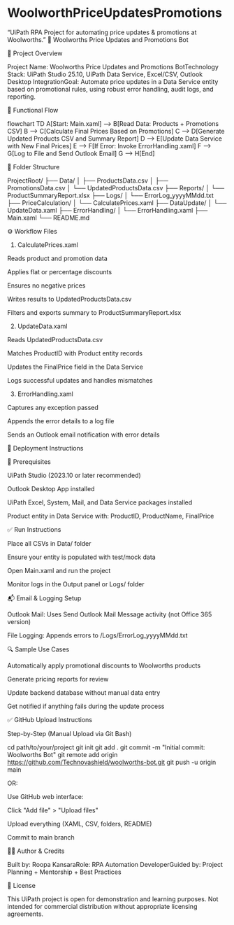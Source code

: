 # WoolworthPriceUpdatesPromotions
“UiPath RPA Project for automating price updates &amp; promotions at Woolworths.”
🛒 Woolworths Price Updates and Promotions Bot

📌 Project Overview

Project Name: Woolworths Price Updates and Promotions BotTechnology Stack: UiPath Studio 25.10, UiPath Data Service, Excel/CSV, Outlook Desktop IntegrationGoal: Automate price updates in a Data Service entity based on promotional rules, using robust error handling, audit logs, and reporting.

🔧 Functional Flow

flowchart TD
    A[Start: Main.xaml] --> B[Read Data: Products + Promotions CSV]
    B --> C[Calculate Final Prices Based on Promotions]
    C --> D[Generate Updated Products CSV and Summary Report]
    D --> E[Update Data Service with New Final Prices]
    E --> F[If Error: Invoke ErrorHandling.xaml]
    F --> G[Log to File and Send Outlook Email]
    G --> H[End]

📁 Folder Structure

ProjectRoot/
├── Data/
│   ├── ProductsData.csv
│   ├── PromotionsData.csv
│   └── UpdatedProductsData.csv
├── Reports/
│   └── ProductSummaryReport.xlsx
├── Logs/
│   └── ErrorLog_yyyyMMdd.txt
├── PriceCalculation/
│   └── CalculatePrices.xaml
├── DataUpdate/
│   └── UpdateData.xaml
├── ErrorHandling/
│   └── ErrorHandling.xaml
├── Main.xaml
└── README.md

⚙ Workflow Files

1. CalculatePrices.xaml

Reads product and promotion data

Applies flat or percentage discounts

Ensures no negative prices

Writes results to UpdatedProductsData.csv

Filters and exports summary to ProductSummaryReport.xlsx

2. UpdateData.xaml

Reads UpdatedProductsData.csv

Matches ProductID with Product entity records

Updates the FinalPrice field in the Data Service

Logs successful updates and handles mismatches

3. ErrorHandling.xaml

Captures any exception passed

Appends the error details to a log file

Sends an Outlook email notification with error details

🚀 Deployment Instructions

🧩 Prerequisites

UiPath Studio (2023.10 or later recommended)

Outlook Desktop App installed

UiPath Excel, System, Mail, and Data Service packages installed

Product entity in Data Service with: ProductID, ProductName, FinalPrice

✅ Run Instructions

Place all CSVs in Data/ folder

Ensure your entity is populated with test/mock data

Open Main.xaml and run the project

Monitor logs in the Output panel or Logs/ folder

📬 Email & Logging Setup

Outlook Mail: Uses Send Outlook Mail Message activity (not Office 365 version)

File Logging: Appends errors to /Logs/ErrorLog_yyyyMMdd.txt

🔍 Sample Use Cases

Automatically apply promotional discounts to Woolworths products

Generate pricing reports for review

Update backend database without manual data entry

Get notified if anything fails during the update process

✅ GitHub Upload Instructions

Step-by-Step (Manual Upload via Git Bash)

cd path/to/your/project
git init
git add .
git commit -m "Initial commit: Woolworths Bot"
git remote add origin https://github.com/Technovashield/woolworths-bot.git
git push -u origin main

OR:

Use GitHub web interface:

Click "Add file" > "Upload files"

Upload everything (XAML, CSV, folders, README)

Commit to main branch

👩‍💻 Author & Credits

Built by: Roopa KansaraRole: RPA Automation DeveloperGuided by: Project Planning + Mentorship + Best Practices

📄 License

This UiPath project is open for demonstration and learning purposes. Not intended for commercial distribution without appropriate licensing agreements.
